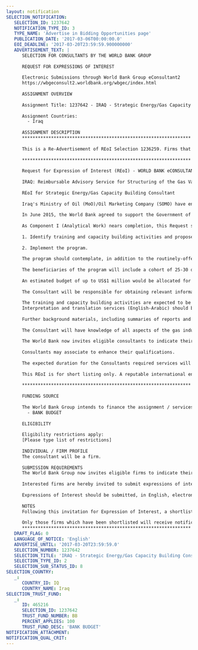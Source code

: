 ```yaml
---
layout: notification
SELECTION_NOTIFICATION: 
   SELECTION_ID: 1237642
   NOTIFICATION_TYPE_ID: 3
   TYPE_NAME: 'Advertise in Bidding Opportunities page'
   PUBLICATION_DATE: '2017-03-06T00:00:00.0'
   EOI_DEADLINE: '2017-03-20T23:59:59.900000000'
   ADVERTISEMENT_TEXT: |
      SELECTION FOR CONSULTANTS BY THE WORLD BANK GROUP
      
      REQUEST FOR EXPRESSIONS OF INTEREST
      
      Electronic Submissions through World Bank Group eConsultant2
      https://wbgeconsult2.worldbank.org/wbgec/index.html
      
      ASSIGNMENT OVERVIEW
      
      Assignment Title: 1237642 - IRAQ - Strategic Energy/Gas Capacity Building Consultant (Re-Advertised)
      
      Assignment Countries:
        - Iraq
      
      ASSIGNMENT DESCRIPTION
      ****************************************************************
      
      This is a Re-Advertisement of REoI Selection 1236259. Firms that expressed interest in the original selection (1236259) may opt to but are not required to resubmit an new EOI.
      
      ****************************************************************
      
      Request for Expression of Interest (REoI) - WORLD BANK eCONSULTANT Selection 1237642.
      
      IRAQ: Reimbursable Advisory Service for Structuring of the Gas Value Chain and Gas Marketing  Component II: Capacity Building
      
      REoI for Strategic Energy/Gas Capacity Building Consultant
      
      Iraq's Ministry of Oil (MoO)/Oil Marketing Company (SOMO) have entered into an agreement with the World Bank to provide assistance for the formulation and design of a framework to support the modernization of Iraq's natural gas value chain, including the sub-sectors policy, institutional, legal and regulatory systems, and gas infrastructure planning. 
      
      In June 2015, the World Bank agreed to support the Government of Iraq (GoI) achieve these goals through a Reimbursable Advisory Service (RAS). The RAS implementation, initiated in October 2015, has two components designed for implementation in consecutive phases: Component I (Analytical Work): analyzing Iraq's natural gas sector and developing recommendations and a roadmap to introduce appropriate policy, institutional, regulatory, commercial and contractual frameworks necessary to secure clear, robust, efficient and effective relationships between all stakeholders through the gas value chain, and Component II (Capacity Building): developing and implementing an interactive training and capacity building program for gas sector state institutions (MoO/SOMO).
      
      As Component I (Analytical Work) nears completion, this Request seeks to obtain expressions of interest from qualified institutions to provide the following services for Component II (Capacity Building):
      
      1. Identify training and capacity building activities and propose a prioritized 6-9 month program for implementation,
      
      2. Implement the program.
      
      The program should contemplate, in addition to the routinely-offered web-based and in person training courses, any of the following non-exhaustive activities: i) case study workshops and on-the-job training arrangements, ii) access to repositories of information and resources (e.g., publications, databases, libraries and membership websites), iii) site visits (e.g., international energy institutions, academic and energy research organizations, natural gas facilities and infrastructure), and iv) access to free or minimum cost short term secondment opportunities with industry organizations outside Iraq. 
      
      The beneficiaries of the program will include a cohort of 25-30 designated staff members of state institutions involved in the natural gas value chain (i.e., MoO/SOMO). Following the completion of the Capacity Building activities, this cohort will become the core and permanent staff of a Natural Gas Unit to be established within the Ministry of Oil and an International Gas Marketing Unit to be established in SOMO charged with applying cutting edge and successful practices in the development and management of the natural gas sector in Iraq and in international natural gas commercialization practices. 
      
      An estimated budget of up to US$1 million would be allocated for the program, which should cover all program activities in addition to travel, invitation and visa facilitation, accommodation and security arrangement costs for the trainees as well as for the Consultants staff and trainers. However, the Consultant will not bid by price, but by service.
      
      The Consultant will be responsible for obtaining relevant information and materials, contacting relevant organizations and arranging activities in accordance with the Consultants proposal. 
      
      The training and capacity building activities are expected to be conducted inside and outside Iraq, and by the Consultant or through its own arrangements.
      Interpretation and translation services (English-Arabic) should be made available to the trainees, if needed.
      
      Further background materials, including summaries of reports and studies generated from the RAS Analytical Work component, will be provided to the Consultant prior to commencing its activities, as requested.  
      
      The Consultant will have knowledge of all aspects of the gas industry necessary for the formulation and implementation of the capacity building program. Experience of high-level strategic consulting and training in the gas industry will be important.  
      
      The World Bank now invites eligible consultants to indicate their interest in providing these services (formulating and implementing a training and capacity building program). Interested consultants should provide information indicating their experience in delivering similar assignments for complex and large-scale energy systems and institutions. Strong expertise in the delivery of these services, with a focus on implementation, and taking into account technical, commercial, and institutional factors, will be required. The information supplied may include brochures, description of similar assignments, experience in similar conditions, educational networks and affiliated institutions, general qualifications and number of key staff. 
      
      Consultants may associate to enhance their qualifications.
      
      The expected duration for the Consultants required services will be approximately 6-9 calendar months, but subject to the satisfactory achievement of all required tasks.
      
      This REoI is for short listing only. A reputable international energy/gas consultant will be selected by the World Bank in accordance with the World Banks Guidelines.
      
      ****************************************************************
      
      FUNDING SOURCE
      
      The World Bank Group intends to finance the assignment / services described below under the following:
        - BANK BUDGET
      
      ELIGIBILITY
      
      Eligibility restrictions apply:
      [Please type list of restrictions]
      
      INDIVIDUAL / FIRM PROFILE
      The consultant will be a firm. 
      
      SUBMISSION REQUIREMENTS
      The World Bank Group now invites eligible firms to indicate their interest in providing the services.  Interested firms must provide information indicating that they are qualified to perform the services (brochures, description of similar assignments, experience in similar conditions, availability of appropriate skills among staff, etc. for firms; CV and cover letter for individuals).  Please note that the total size of all attachments should be less than 5MB.  Consultants may associate to enhance their qualifications.
      
      Interested firms are hereby invited to submit expressions of interest.
      
      Expressions of Interest should be submitted, in English, electronically through World Bank Group eConsultant2 (https://wbgeconsult2.worldbank.org/wbgec/index.html)
      
      NOTES
      Following this invitation for Expression of Interest, a shortlist of qualified firms will be formally invited to submit proposals. Shortlisting and selection will be subject to the availability of funding.
      
      Only those firms which have been shortlisted will receive notification. No debrief will be provided to firms which have not been shortlisted.
      ****************************************************************
   DRAFT_FLAG: 0
   LANGUAGE_OF_NOTICE: 'English'
   ADVERTISE_UNTIL: '2017-03-20T23:59:59.0'
   SELECTION_NUMBER: 1237642
   SELECTION_TITLE: 'IRAQ - Strategic Energy/Gas Capacity Building Consultant (Re-Advertised)'
   SELECTION_TYPE_ID: 2
   SELECTION_SUB_STATUS_ID: 8
SELECTION_COUNTRY: 
   _: 
      COUNTRY_ID: IQ
      COUNTRY_NAME: Iraq
SELECTION_TRUST_FUND: 
   _: 
      ID: 465216
      SELECTION_ID: 1237642
      TRUST_FUND_NUMBER: BB
      PERCENT_APPLIES: 100
      TRUST_FUND_DESC: 'BANK BUDGET'
NOTIFICATION_ATTACHMENT: 
NOTIFICATION_QUAL_CRIT: 
---
```

